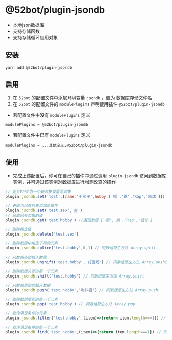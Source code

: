 # @52bot/plugin-jsondb
- 本地json数据库
- 支持存储函数
- 支持存储循环应用对象
## 安装 
```shell
yarn add @52bot/plugin-jsondb
```
## 启用
1. 在 `52bot` 的配置文件中添加环境变量 `jsondb` ，值为 数据库存储文件名
2. 在 `52bot` 的配置文件的 `modulePlugins` 声明使用插件 `@52bot/plugin-jsondb`
- 若配置文件中没有 `modulePlugins` 定义
```text
modulePlugins = @52bot/plugin-jsondb
```
- 若配置文件中已有 `modulePlugins` 定义
```text
modulePlugins = ...其他定义,@52bot/plugin-jsondb
```
## 使用
- 完成上述配置后，你可在自己的插件中通过调用 `plugin.jsondb` 访问到数据库实例，并可通过该实例对数据库进行增删改查的操作
```javascript
// 定义test为一个新对象或重写对象
plugin.jsondb.set('test',{name:'小黑子',hobby:['唱','跳','Rap','篮球']})

// 更改为已有对象添加新属性
plugin.jsondb.set('test.sex','男')
// 获取已有对象的值
plugin.jsondb.get('test.hobby') //返回数组 ['唱','跳','Rap','篮球']

// 删除指定值
plugin.jsondb.delete('test.sex')

// 删除数组中指定下标的元素
plugin.jsondb.splice('test.hobby',0,1) // 同数组原生方法 Array.split

// 从数组头部插入数据
plugin.jsondb.unshift('test.hobby','打游戏') // 同数组原生方法 Array.unshift

// 删除数组头部的第一个元素 
plugin.jsondb.shift('test.hobby') // 同数组原生方法 Array.shift

// 从数组尾部的插入数据 
plugin.jsondb.push('test.hobby','刷抖音') // 同数组原生方法 Array.push

// 删除数组尾部的第一个元素 
plugin.jsondb.pop('test.hobby') // 同数组原生方法 Array.pop

// 查询满足条件的元素
plugin.jsondb.filter('test.hobby',(item)=>{return item.length===1}) // 同数组原生方法 Array.filter

// 查询满足条件的第一个元素 
plugin.jsondb.find('test.hobby',(item)=>{return item.length===1}) // 同数组原生方法 Array.find
```
